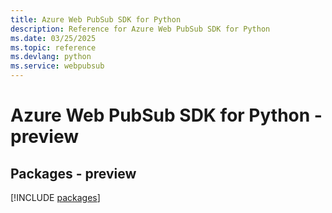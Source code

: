 ```yaml
---
title: Azure Web PubSub SDK for Python
description: Reference for Azure Web PubSub SDK for Python
ms.date: 03/25/2025
ms.topic: reference
ms.devlang: python
ms.service: webpubsub
---
```

# Azure Web PubSub SDK for Python - preview
## Packages - preview
[!INCLUDE [packages](web-pubsub-index.md)]
